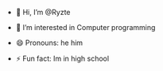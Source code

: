 - 👋 Hi, I’m @Ryzte
- 👀 I’m interested in Computer programming

- 😄 Pronouns: he him 
- ⚡ Fun fact: Im in high school

<!---

.
--->
